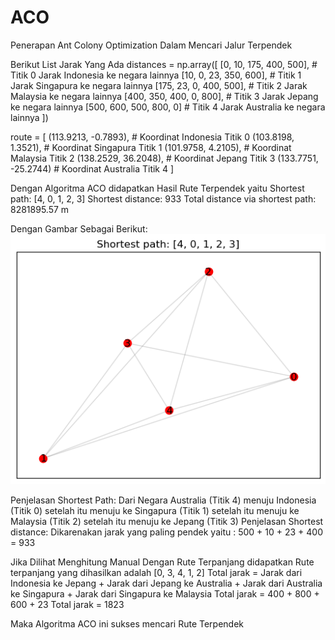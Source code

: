 # ACO
Penerapan Ant Colony Optimization Dalam Mencari Jalur Terpendek

Berikut List Jarak Yang Ada
distances = np.array([
    [0, 10, 175, 400, 500],  # Titik 0 Jarak Indonesia ke negara lainnya 
    [10, 0, 23, 350, 600],    # Titik 1 Jarak Singapura ke negara lainnya 
    [175, 23, 0, 400, 500],    # Titik 2 Jarak Malaysia ke negara lainnya 
    [400, 350, 400, 0, 800],    # Titik 3 Jarak Jepang ke negara lainnya 
    [500, 600, 500, 800, 0]    # Titik 4 Jarak Australia ke negara lainnya 
])

route = [
    (113.9213, -0.7893),  # Koordinat Indonesia Titik 0
    (103.8198, 1.3521),  # Koordinat Singapura Titik 1
    (101.9758, 4.2105),  # Koordinat Malaysia Titik 2
    (138.2529, 36.2048),  # Koordinat Jepang Titik 3
    (133.7751, -25.2744)   # Koordinat Australia Titik 4
]

Dengan Algoritma ACO didapatkan Hasil Rute Terpendek yaitu
Shortest path: [4, 0, 1, 2, 3]
Shortest distance: 933
Total distance via shortest path: 8281895.57 m

Dengan Gambar Sebagai Berikut:
![image](https://github.com/tirtaagungjati/ACO/blob/main/output_ACO.png)

Penjelasan Shortest Path: 
Dari Negara Australia (Titik 4) menuju Indonesia (Titik 0) setelah itu menuju ke Singapura (Titik 1) setelah itu menuju ke Malaysia (Titik 2) setelah itu menuju ke Jepang (Titik 3)
Penjelasan Shortest distance:
Dikarenakan jarak yang paling pendek yaitu : 500 + 10 + 23 + 400 = 933


Jika Dilihat Menghitung Manual Dengan Rute Terpanjang didapatkan
Rute terpanjang yang dihasilkan adalah [0, 3, 4, 1, 2]
Total jarak = Jarak dari Indonesia ke Jepang + Jarak dari Jepang ke Australia + Jarak dari Australia ke Singapura + Jarak dari Singapura ke Malaysia
Total jarak = 400 + 800 + 600 + 23
Total jarak = 1823

Maka Algoritma ACO ini sukses mencari Rute Terpendek